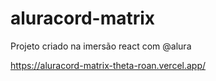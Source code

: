 # aluracord-matrix

Projeto criado na imersão react com @alura

https://aluracord-matrix-theta-roan.vercel.app/
